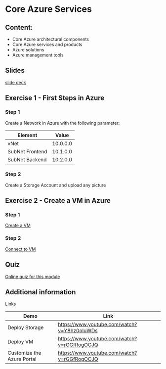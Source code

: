 # Core Azure Services

## Content:

- Core Azure architectural components
- Core Azure services and products
- Azure solutions
- Azure management tools


## Slides

[slide deck](2_basic-azure-servcies.pptx)

## Exercise 1 - First Steps in Azure 

### Step 1 

Create a Network in Azure with the following parameter:

|Element |Value |
|-------|-------|
|vNet|10.0.0.0|
|SubNet Frontend|10.1.0.0|
|SubNet Backend|10.2.0.0|

### Step 2

Create a Storage Account and upload any picture

## Exercise 2 - Create a VM in Azure

### Step 1

[Create a VM](https://docs.microsoft.com/de-de/learn/modules/create-windows-virtual-machine-in-azure/3-exercise-create-a-vm)

### Step 2

 [Connect to VM](https://docs.microsoft.com/de-de/learn/modules/create-windows-virtual-machine-in-azure/5-exercise-connect-to-a-windows-vm-using-rdp)

## Quiz

[Online quiz for this module](https://forms.office.com/Pages/ResponsePage.aspx?id=v4j5cvGGr0GRqy180BHbR3jbLunQYZ9MtHvpDOQLlT1UMDdWOUM2RjdUNFk5RzBWVEtVTEZPOTY0Ty4u)

## Additional information

Links

|Demo|Link|
|----|----|
|Deploy Storage|https://www.youtube.com/watch?v=Y8hz0oIuWDs|
|Deploy VM| https://www.youtube.com/watch?v=rGGfRogOCJQ |
|Customize the Azure Portal|https://www.youtube.com/watch?v=rGGfRogOCJQ|


